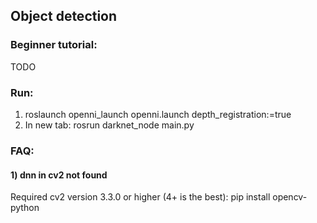 ## Object detection

### Beginner tutorial:
TODO

### Run:
1) roslaunch openni_launch openni.launch depth_registration:=true
2) In new tab: rosrun darknet_node main.py

### FAQ:
#### 1) dnn in cv2 not found
Required cv2 version 3.3.0 or higher (4+ is the best):
pip install opencv-python